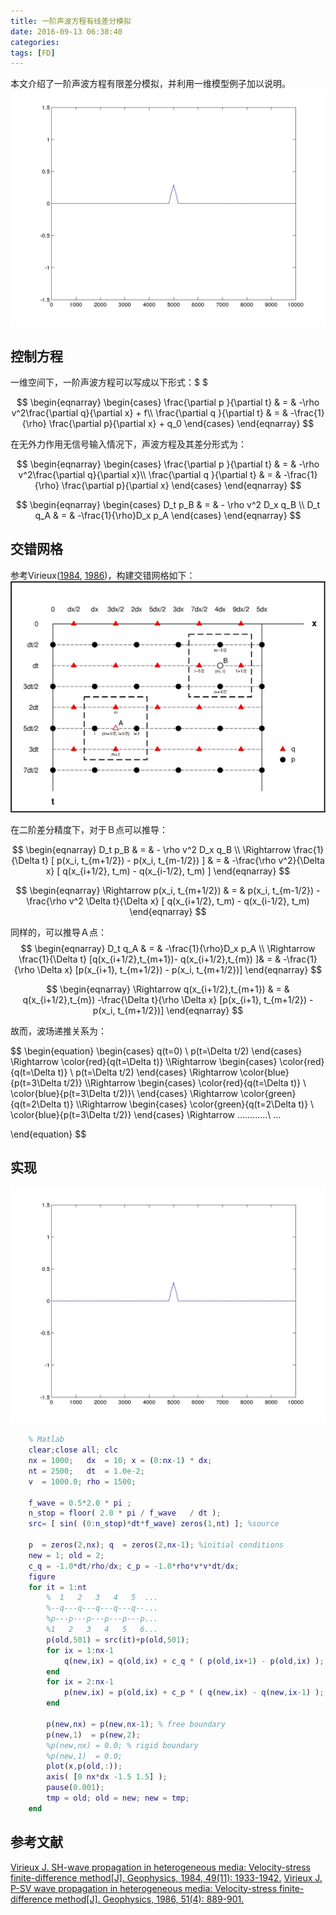 ```yaml
---
title: 一阶声波方程有线差分模拟
date: 2016-09-13 06:38:40
categories:
tags: [FD]
---
```


本文介绍了一阶声波方程有限差分模拟，并利用一维模型例子加以说明。
<img src="fd-1d/wave.gif" width=600px >

<!-- more -->
<!-- toc -->

## 控制方程
一维空间下，一阶声波方程可以写成以下形式：$ $

$$
\begin{eqnarray}
    \begin{cases}
        \frac{\partial p }{\partial t} & = & -\rho v^2\frac{\partial q}{\partial x} + f\\
        \frac{\partial q }{\partial t} & = & -\frac{1}{\rho} \frac{\partial p}{\partial x} + q_0
    \end{cases}
\end{eqnarray}
$$

在无外力作用无信号输入情况下，声波方程及其差分形式为：

$$
\begin{eqnarray}
    \begin{cases}
        \frac{\partial p }{\partial t} & = & -\rho v^2\frac{\partial q}{\partial x}\\
        \frac{\partial q }{\partial t} & = & -\frac{1}{\rho} \frac{\partial p}{\partial x}
    \end{cases}
\end{eqnarray}
$$

$$
\begin{eqnarray}
    \begin{cases}
        D_t p_B & = & - \rho v^2 D_x q_B \\
        D_t q_A & = & -\frac{1}{\rho}D_x p_A
    \end{cases}
\end{eqnarray}
$$

## 交错网格
参考Virieux([1984](http://library.seg.org/doi/abs/10.1190/1.1441605), [1986](http://library.seg.org/doi/abs/10.1190/1.1442147))，构建交错网格如下：
![](fd-1d/grid.jpg)

在二阶差分精度下，对于Ｂ点可以推导：

$$
\begin{eqnarray}
        D_t p_B & = & - \rho v^2 D_x q_B \\
        \Rightarrow \frac{1}{\Delta t} [ p(x_i, t_{m+1/2}) - p(x_i, t_{m-1/2}) ] & = &  -\frac{\rho v^2}{\Delta x} [ q(x_{i+1/2}, t_m) - q(x_{i-1/2}, t_m) ]
\end{eqnarray}
$$

$$
\begin{eqnarray}
        \Rightarrow p(x_i, t_{m+1/2}) & = & p(x_i, t_{m-1/2})  - \frac{\rho v^2 \Delta t}{\Delta x} [ q(x_{i+1/2}, t_m) - q(x_{i-1/2}, t_m)
\end{eqnarray}
$$

同样的，可以推导Ａ点：
$$
\begin{eqnarray}
    D_t q_A & = & -\frac{1}{\rho}D_x p_A \\
    \Rightarrow \frac{1}{\Delta t} [q(x_{i+1/2},t_{m+1})- q(x_{i+1/2},t_{m}) ]& = & -\frac{1}{\rho \Delta x} [p(x_{i+1}, t_{m+1/2}) - p(x_i, t_{m+1/2})]
\end{eqnarray}
$$

$$
\begin{eqnarray}
    \Rightarrow q(x_{i+1/2},t_{m+1}) & = & q(x_{i+1/2},t_{m}) -\frac{\Delta t}{\rho \Delta x} [p(x_{i+1}, t_{m+1/2}) - p(x_i, t_{m+1/2})]
\end{eqnarray}
$$

故而，波场递推关系为：

$$
\begin{equation}
  \begin{cases}
    q(t=0) \\
    p(t=\Delta t/2)
  \end{cases}
  \Rightarrow
    \color{red}{q(t=\Delta t)}
  \\\Rightarrow
  \begin{cases}
    \color{red}{q(t=\Delta t)} \\
    p(t=\Delta t/2)
  \end{cases}
  \Rightarrow \color{blue}{p(t=3\Delta t/2)}
  \\\Rightarrow
  \begin{cases}
    \color{red}{q(t=\Delta t)} \\
    \color{blue}{p(t=3\Delta t/2)}\\
  \end{cases}
  \Rightarrow \color{green}{q(t=2\Delta t)}
  \\\Rightarrow
  \begin{cases}
    \color{green}{q(t=2\Delta t)} \\
    \color{blue}{p(t=3\Delta t/2)}
  \end{cases}
  \Rightarrow ............\\
  ...

  \end{equation}
$$


## 实现
<img src="fd-1d/wave.gif" width=600px >

``` matlab
    % Matlab
    clear;close all; clc
    nx = 1000;   dx  = 10; x = (0:nx-1) * dx;
    nt = 2500;   dt  = 1.0e-2;
    v  = 1000.0; rho = 1500;

    f_wave = 0.5*2.0 * pi ;
    n_stop = floor( 2.0 * pi / f_wave   / dt );
    src= [ sin( (0:n_stop)*dt*f_wave) zeros(1,nt) ]; %source

    p  = zeros(2,nx); q  = zeros(2,nx-1); %initial conditions
    new = 1; old = 2;
    c_q = -1.0*dt/rho/dx; c_p = -1.0*rho*v*v*dt/dx;
    figure
    for it = 1:nt
        %  1   2   3   4   5  ...
        %--q---q---q---q---q--...
        %p---p---p---p---p---p...
        %1   2   3   4   5   6...
        p(old,501) = src(it)+p(old,501);
        for ix = 1:nx-1
            q(new,ix) = q(old,ix) + c_q * ( p(old,ix+1) - p(old,ix) );
        end
        for ix = 2:nx-1
            p(new,ix) = p(old,ix) + c_p * ( q(new,ix) - q(new,ix-1) );
        end

        p(new,nx) = p(new,nx-1); % free boundary
        p(new,1)  = p(new,2);
        %p(new,nx) = 0.0; % rigid boundary
        %p(new,1)  = 0.0;
        plot(x,p(old,:));
        axis( [0 nx*dx -1.5 1.5] );
        pause(0.001);
        tmp = old; old = new; new = tmp;
    end
```


## 参考文献
[Virieux J. SH-wave propagation in heterogeneous media: Velocity-stress finite-difference method[J]. Geophysics, 1984, 49(11): 1933-1942.](http://library.seg.org/doi/abs/10.1190/1.1441605)
[Virieux J. P-SV wave propagation in heterogeneous media: Velocity-stress finite-difference method[J]. Geophysics, 1986, 51(4): 889-901.](http://library.seg.org/doi/abs/10.1190/1.1442147)
